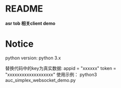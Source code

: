 # README

**asr tob 相关client demo**

# Notice
python version: python 3.x

替换代码中的key为真实数据:
    appid = "xxxxxx"
    token = "xxxxxxxxxxxxxxxxxxx"
使用示例：
    python3 auc_simplex_websocket_demo.py




